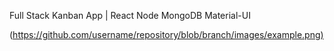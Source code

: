 Full Stack Kanban App | React Node MongoDB Material-UI

([https://github.com/username/repository/blob/branch/images/example.png)](https://github.com/tanyajin/full-stack-kanban-app/blob/Tanya/demo.gif)
